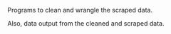 Programs to clean and wrangle the scraped data. 

Also, data output from the cleaned and scraped data.

